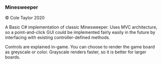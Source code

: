 ### Minesweeper

© Cole Taylor 2020

A Basic C# implementation of classic Minesweeper. Uses MVC architecture, so a point-and-click GUI could be implemented fairly easily in the future by interfacing with existing controller-defined methods. 

Controls are explained in-game. You can choose to render the game board as greyscale or color. Grayscale renders faster, so it is better for larger boards.
